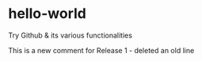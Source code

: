 # hello-world
Try Github &amp; its various functionalities

This is a new comment for Release 1 - deleted an old line
